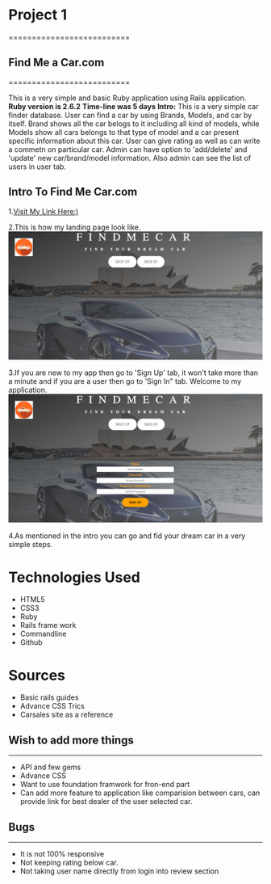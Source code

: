 # Project 1
==========================
## Find Me a Car.com
==========================

This is a very simple and basic Ruby application using Rails application.
**Ruby version is 2.6.2**
**Time-line was 5 days**
**Intro:** This is a very simple car finder database. User can find a car by using Brands, Models, and car by itself. Brand shows all the car belogs to it including all kind of models, while Models show all cars belongs to that type of model and a car present specific information about this car. User can give rating as well as can write a commetn on particular car. Admin can have option to 'add/delete' and 'update' new car/brand/model information. Also admin can see the list of users in user tab.

## Intro To Find Me Car.com 
1.[Visit My Link Here:)](https://car-application.herokuapp.com)

2.This is how my landing page look like.
![Landing Page of app](app/assets/images/landingpage.png)

3.If you are new to my app then go to 'Sign Up' tab, it won't take more than a minute and if you are a user then go to 'Sign In" tab.
Welcome to my application.
![Login page of the app](app/assets/images/loginpage.png?raw=true "Login page")

4.As mentioned in the intro you can go and fid your dream car in a very simple steps.

Technologies Used
=================
+ HTML5
+ CSS3
+ Ruby
+ Rails frame work
+ Commandline
+ Github

Sources
==================
+ Basic rails guides
+ Advance CSS Trics
+ Carsales site as a reference

## Wish to add more things
--------------------
+ API and few gems
+ Advance CSS
+ Want to use foundation framwork for fron-end part
+ Can add more feature to application like comparision between cars, can provide link for best dealer of the user selected car.

## Bugs
------------
+ It is not 100% responsive
+ Not keeping rating below car.
+ Not taking user name directly from login into review section

